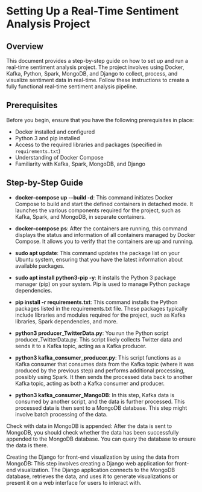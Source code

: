 # Setting Up a Real-Time Sentiment Analysis Project

## Overview

This document provides a step-by-step guide on how to set up and run a real-time sentiment analysis project. The project involves using Docker, Kafka, Python, Spark, MongoDB, and Django to collect, process, and visualize sentiment data in real-time. Follow these instructions to create a fully functional real-time sentiment analysis pipeline.

## Prerequisites

Before you begin, ensure that you have the following prerequisites in place:

- Docker installed and configured
- Python 3 and pip installed
- Access to the required libraries and packages (specified in `requirements.txt`)
- Understanding of Docker Compose
- Familiarity with Kafka, Spark, MongoDB, and Django

## Step-by-Step Guide

- **docker-compose up --build -d**: This command initiates Docker Compose to build and start the defined containers in detached mode. It launches the various components required for the project, such as Kafka, Spark, and MongoDB, in separate containers.

- **docker-compose ps**: After the containers are running, this command displays the status and information of all containers managed by Docker Compose. It allows you to verify that the containers are up and running.

- **sudo apt update**: This command updates the package list on your Ubuntu system, ensuring that you have the latest information about available packages.

- **sudo apt install python3-pip -y**: It installs the Python 3 package manager (pip) on your system. Pip is used to manage Python package dependencies.

- **pip install -r requirements.txt**: This command installs the Python packages listed in the requirements.txt file. These packages typically include libraries and modules required for the project, such as Kafka libraries, Spark dependencies, and more.

- **python3 producer_TwitterData.py**: You run the Python script producer_TwitterData.py. This script likely collects Twitter data and sends it to a Kafka topic, acting as a Kafka producer.

- **python3 kafka_consumer_producer.py**: This script functions as a Kafka consumer that consumes data from the Kafka topic (where it was produced by the previous step) and performs additional processing, possibly using Spark. It then sends the processed data back to another Kafka topic, acting as both a Kafka consumer and producer.

- **python3 kafka_consumer_MangoDB**: In this step, Kafka data is consumed by another script, and the data is further processed. This processed data is then sent to a MongoDB database. This step might involve batch processing of the data.

Check with data in MongoDB is appended: After the data is sent to MongoDB, you should check whether the data has been successfully appended to the MongoDB database. You can query the database to ensure the data is there.

Creating the Django for front-end visualization by using the data from MongoDB: This step involves creating a Django web application for front-end visualization. The Django application connects to the MongoDB database, retrieves the data, and uses it to generate visualizations or present it on a web interface for users to interact with.
